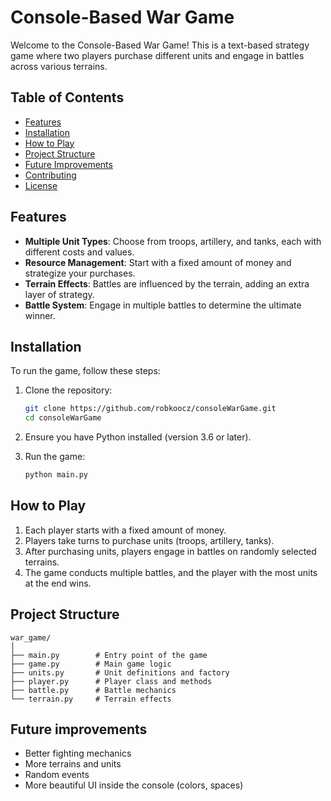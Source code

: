 # Console-Based War Game

Welcome to the Console-Based War Game! This is a text-based strategy game where two players purchase different units and engage in battles across various terrains.

## Table of Contents

- [Features](#features)
- [Installation](#installation)
- [How to Play](#how-to-play)
- [Project Structure](#project-structure)
- [Future Improvements](#future-improvements)
- [Contributing](#contributing)
- [License](#license)

## Features

- **Multiple Unit Types**: Choose from troops, artillery, and tanks, each with different costs and values.
- **Resource Management**: Start with a fixed amount of money and strategize your purchases.
- **Terrain Effects**: Battles are influenced by the terrain, adding an extra layer of strategy.
- **Battle System**: Engage in multiple battles to determine the ultimate winner.

## Installation

To run the game, follow these steps:

1. Clone the repository:
   ```sh
   git clone https://github.com/robkoocz/consoleWarGame.git
   cd consoleWarGame
   ```
2. Ensure you have Python installed (version 3.6 or later).

3. Run the game:

    ```sh
    python main.py
    ```

## How to Play
1. Each player starts with a fixed amount of money.
2. Players take turns to purchase units (troops, artillery, tanks).
3. After purchasing units, players engage in battles on randomly selected terrains.
4. The game conducts multiple battles, and the player with the most units at the end wins.

## Project Structure
```
war_game/
│
├── main.py        # Entry point of the game
├── game.py        # Main game logic
├── units.py       # Unit definitions and factory
├── player.py      # Player class and methods
├── battle.py      # Battle mechanics
└── terrain.py     # Terrain effects
```
## Future improvements

- Better fighting mechanics
- More terrains and units
- Random events
- More beautiful UI inside the console (colors, spaces)